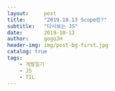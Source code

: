```yaml
---
layout:     post
title:      "2019.10.13 Scope란?"
subtitle:   "다시보는 JS"
date:       2019-10-13
author:     gogoJH
header-img: img/post-bg-first.jpg
catalog: true
tags:
    - 개발일기
    - JS
    - TIL
---
```

<!--stackedit_data:
eyJoaXN0b3J5IjpbLTM3MTA2NTg5NV19
-->